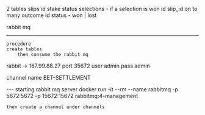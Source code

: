 2 tables
    slips
        id
        stake
        status
    selections - if a selection is won
        id
        slip_id on to many
        outcome id
        status - won | lost

rabbit mq


---
    procedure
    create tables
        then consume the rabbit mq

rabbit -> 167.99.88.27
    port 35672
    user admin
    pass admin

channel name
    BET-SETTLEMENT

--- starting rabbit mq server
    docker run -it --rm --name rabbitmq -p 5672:5672 -p 15672:15672 rabbitmq:4-management
    
    then create a channel under channels

